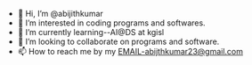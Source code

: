 - 👋 Hi, I’m @abijithkumar
- 👀 I’m interested in coding programs and softwares.
- 🌱 I’m currently learning--AI@DS at kgisl
- 💞️ I’m looking to collaborate on programs and software.
- 📫 How to reach me by my EMAIL-abijthkumar23@gmail.com
<!---
abijithkumar/abijithkumar is a ✨ special ✨ repository because its `README.md` (this file) appears on your GitHub profile.
You can click the Preview link to take a look at your changes.
--->
